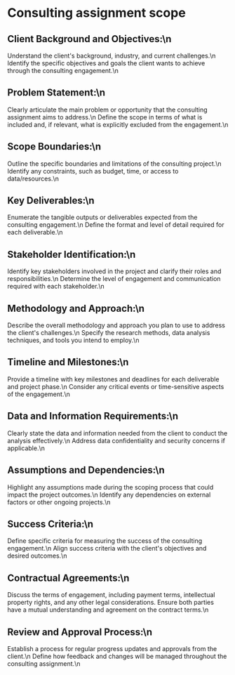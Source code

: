 # Consulting assignment scope

## Client Background and Objectives:\n

Understand the client's background, industry, and current challenges.\n
Identify the specific objectives and goals the client wants to achieve through the consulting engagement.\n

## Problem Statement:\n

Clearly articulate the main problem or opportunity that the consulting assignment aims to address.\n
Define the scope in terms of what is included and, if relevant, what is explicitly excluded from the engagement.\n

## Scope Boundaries:\n

Outline the specific boundaries and limitations of the consulting project.\n
Identify any constraints, such as budget, time, or access to data/resources.\n

## Key Deliverables:\n

Enumerate the tangible outputs or deliverables expected from the consulting engagement.\n
Define the format and level of detail required for each deliverable.\n

## Stakeholder Identification:\n

Identify key stakeholders involved in the project and clarify their roles and responsibilities.\n
Determine the level of engagement and communication required with each stakeholder.\n

## Methodology and Approach:\n

Describe the overall methodology and approach you plan to use to address the client's challenges.\n
Specify the research methods, data analysis techniques, and tools you intend to employ.\n

## Timeline and Milestones:\n

Provide a timeline with key milestones and deadlines for each deliverable and project phase.\n
Consider any critical events or time-sensitive aspects of the engagement.\n

## Data and Information Requirements:\n

Clearly state the data and information needed from the client to conduct the analysis effectively.\n
Address data confidentiality and security concerns if applicable.\n

## Assumptions and Dependencies:\n

Highlight any assumptions made during the scoping process that could impact the project outcomes.\n
Identify any dependencies on external factors or other ongoing projects.\n

## Success Criteria:\n

Define specific criteria for measuring the success of the consulting engagement.\n
Align success criteria with the client's objectives and desired outcomes.\n

## Contractual Agreements:\n

Discuss the terms of engagement, including payment terms, intellectual property rights, and any other legal considerations.
Ensure both parties have a mutual understanding and agreement on the contract terms.\n

## Review and Approval Process:\n

Establish a process for regular progress updates and approvals from the client.\n
Define how feedback and changes will be managed throughout the consulting assignment.\n